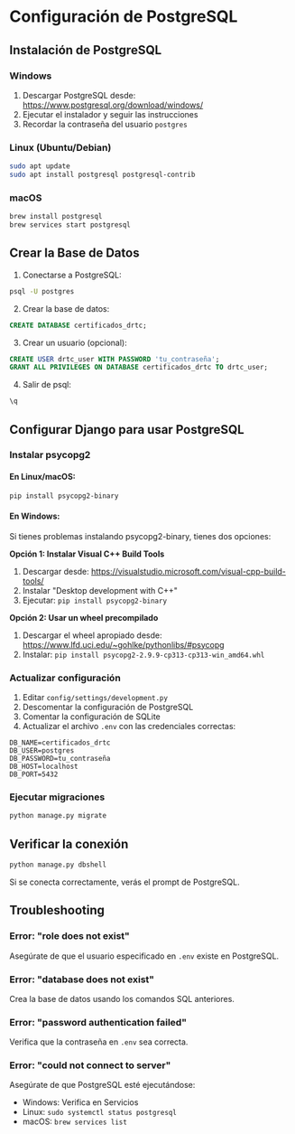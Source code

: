 # Configuración de PostgreSQL

## Instalación de PostgreSQL

### Windows

1. Descargar PostgreSQL desde: https://www.postgresql.org/download/windows/
2. Ejecutar el instalador y seguir las instrucciones
3. Recordar la contraseña del usuario `postgres`

### Linux (Ubuntu/Debian)

```bash
sudo apt update
sudo apt install postgresql postgresql-contrib
```

### macOS

```bash
brew install postgresql
brew services start postgresql
```

## Crear la Base de Datos

1. Conectarse a PostgreSQL:
```bash
psql -U postgres
```

2. Crear la base de datos:
```sql
CREATE DATABASE certificados_drtc;
```

3. Crear un usuario (opcional):
```sql
CREATE USER drtc_user WITH PASSWORD 'tu_contraseña';
GRANT ALL PRIVILEGES ON DATABASE certificados_drtc TO drtc_user;
```

4. Salir de psql:
```sql
\q
```

## Configurar Django para usar PostgreSQL

### Instalar psycopg2

#### En Linux/macOS:
```bash
pip install psycopg2-binary
```

#### En Windows:

Si tienes problemas instalando psycopg2-binary, tienes dos opciones:

**Opción 1: Instalar Visual C++ Build Tools**
1. Descargar desde: https://visualstudio.microsoft.com/visual-cpp-build-tools/
2. Instalar "Desktop development with C++"
3. Ejecutar: `pip install psycopg2-binary`

**Opción 2: Usar un wheel precompilado**
1. Descargar el wheel apropiado desde: https://www.lfd.uci.edu/~gohlke/pythonlibs/#psycopg
2. Instalar: `pip install psycopg2‑2.9.9‑cp313‑cp313‑win_amd64.whl`

### Actualizar configuración

1. Editar `config/settings/development.py`
2. Descomentar la configuración de PostgreSQL
3. Comentar la configuración de SQLite
4. Actualizar el archivo `.env` con las credenciales correctas:

```env
DB_NAME=certificados_drtc
DB_USER=postgres
DB_PASSWORD=tu_contraseña
DB_HOST=localhost
DB_PORT=5432
```

### Ejecutar migraciones

```bash
python manage.py migrate
```

## Verificar la conexión

```bash
python manage.py dbshell
```

Si se conecta correctamente, verás el prompt de PostgreSQL.

## Troubleshooting

### Error: "role does not exist"
Asegúrate de que el usuario especificado en `.env` existe en PostgreSQL.

### Error: "database does not exist"
Crea la base de datos usando los comandos SQL anteriores.

### Error: "password authentication failed"
Verifica que la contraseña en `.env` sea correcta.

### Error: "could not connect to server"
Asegúrate de que PostgreSQL esté ejecutándose:
- Windows: Verifica en Servicios
- Linux: `sudo systemctl status postgresql`
- macOS: `brew services list`
